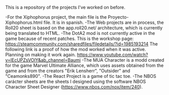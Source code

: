 This is a repository of the projects I've worked on before. 

-For the Xiphophorus project, the main file is the Proyecto-Xiphophorus.html file. It is in spanish. 
-The Web projects are in process, the Roll20 sheet is based on the app.roll20.net/ architecture, which is currently being translated to HTML. 
-The DotA2 mod is not currently active in the game because of recent patches. This is the workshop page: https://steamcommunity.com/sharedfiles/filedetails/?id=1985193214 The following link is a proof of how the mod worked when it was active. Planning on making it work again. https://www.youtube.com/watch?v=lEcUPZsVOlY&ab_channel=Baumi
-The MUA Character is a modd created for the game Marvel Ultimate Alliance, which uses assets obtained from the game and from the creators "Erik Lensherr", "Outsider" and "Ceamonks890".
-The React Project is a game of tic tac toe.
-The NBOS carácter sheets are the sheets I designed using the software NBOS Character Sheet Designer (https://www.nbos.com/nox/item/240).